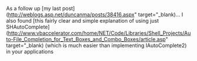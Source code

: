 As a follow up [my last post](http://weblogs.asp.net/duncanma/posts/38416.aspx" target="_blank)... I also found [this fairly clear and simple explanation of using just SHAutoComplete](http://www.vbaccelerator.com/home/NET/Code/Libraries/Shell_Projects/Auto-File_Completion_for_Text_Boxes_and_Combo_Boxes/article.asp" target="_blank) (which is much easier than implementing IAutoComplete2) in your applications